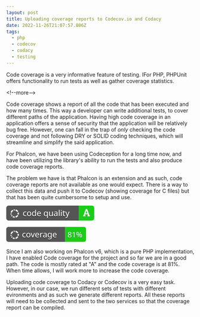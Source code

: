 ```yaml
---
layout: post
title: Uploading coverage reports to Codecov.io and Codacy
date: 2022-11-26T21:07:57.806Z
tags:
  - php
  - codecov
  - codacy
  - testing
---
```

C﻿ode coverage is a very informative feature of testing. IFor PHP, PHPUnit offers functionality to run tests as well as gather coverage statistics. 

<﻿!--more-->

C﻿ode coverage shows a report of all the code that has been executed and how many times. This way a developer can write additional tests, to cover different paths of the application. Having high code coverage in an application offers a sense of security that the application will be relatively bug free. However, one can fall in the trap of *only* checking the code coverage and not following DRY or SOLID coding techniques, which will streamline and simplify the said application.

F﻿or Phalcon, we have been using Codeception for a long time now, and have been utilizing the library's ability to run the tests and also produce code coverage reports.

The problem we have is that Phalcon is an extension and as such, code coverage reports are not available as one would expect. There is a way to collect this data and push it to Codecov (showing coverage for C files) but that has been quite cumbersome to setup and use.

![Codacy Code Quality](/assets/files/20221126-codacy-quality.svg)

![Codacy Code Coverage](/assets/files/20221126-codacy-coverage.svg)

S﻿ince I am also working on Phalcon v6, which is a pure PHP implementation, I have enabled Code coverage for the project and so far we are in a good path. The code is mostly rated at "A" and the code coverage is at 81%. When time allows, I will work more to increase the code coverage.

U﻿ploading code coverage to Codacy or Codecov is a very easy task. However, in our case, we run different sets of tests with different evironments and as such we generate different reports. All these reports will need to be collected and sent to the two services so that the coverage report can be compiled.
